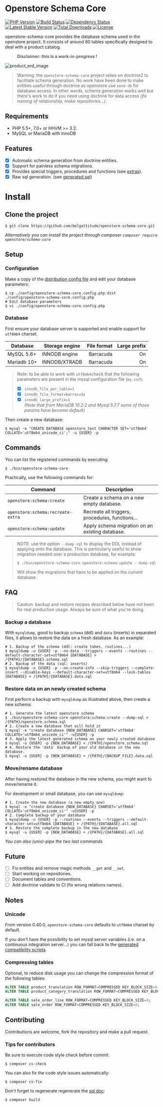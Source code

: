 # Openstore Schema Core

[![PHP Version](http://img.shields.io/badge/php-5.5+-ff69b4.svg)](https://packagist.org/packages/begattitude/openstore-schema-core)
[![Build Status](https://travis-ci.org/belgattitude/openstore-schema-core.svg?branch=master)](https://travis-ci.org/belgattitude/openstore-schema-core)
[![Dependency Status](https://www.versioneye.com/user/projects/5677ba2b107997003e0011c3/badge.svg?style=flat)](https://www.versioneye.com/user/projects/5677ba2b107997003e0011c3)
[![Latest Stable Version](https://poser.pugx.org/openstore/schema-core/v/stable.svg)](https://packagist.org/packages/openstore/schema-core)
[![Total Downloads](https://poser.pugx.org/openstore/schema-core/downloads.png)](https://packagist.org/packages/openstore/schema-core)
[![License](https://poser.pugx.org/openstore/schema-core/license.png)](https://packagist.org/packages/openstore/schema-core)

openstore-schema-core provides the database schema used in the openstore project. It consists of around 80 tables
specifically designed to deal with a product catalog.
   
> **Disclaimer: this is a work-in-progress !**   

![product_erd_image](https://github.com/belgattitude/openstore-schema-core/blob/master/docs/image/erd-zoom-product.jpg "Product erd")

> Warning: the `openstore-schema-core` project relies on doctrine2 to facilitate schema generation.
> No work have been done to make entities useful through doctrine as openstore use `zend-db` for
> database access. In other words, schema generation works well but there's work to do if
> you need using doctrine for data access *(fix naming of relationship, make repositories...)*.
   
## Requirements

- PHP 5.5+, 7.0+ or HHVM >= 3.2.
- MySQL or MariaDB with InnoDB

## Features

- [x] Automatic schema generation from doctrine entities. 
- [x] Support for painless schema migrations.
- [x] Provides special triggers, procedures and functions (see [extras](https://github.com/belgattitude/openstore-schema-core/blob/master/src/OpenstoreSchema/Core/Extra/MysqlExtra.php)).
- [x] Raw sql generation. (see [generated sql](https://github.com/belgattitude/openstore-schema-core/tree/master/resources/sql))

# Install

## Clone the project

```shell
$ git clone https://github.com/belgattitude/openstore-schema-core.git
```

*Alternatively you can install the project through composer `composer require openstore/schema-core`*
        
## Setup

### Configuration

Make a copy of the [distribution config file](https://github.com/belgattitude/openstore-schema-core/blob/master/config/openstore-schema-core.config.php.dist) and
edit your database parameters:

```shell
$ cp ./config/openstore-schema-core.config.php.dist ./config/openstore-schema-core.config.php
# Edit database parameters
$ vi ./config/openstore-schema-core.config.php
```

### Database

First ensure your database server is supported and enable support for `utf8mb4` charset.

| Database      | Storage engine     | File format  | Large prefix |
|---------------|--------------------|-------------:|-------------:|
| MySQL 5.6+    | INNODB engine      | Barracuda    |          On  |
| Mariadb 10+   | INNODB/XTRADB      | Barracuda    |          On  |

> Note: to be able to work with `utf8mb4`check that the following 
> parameters are present in the mysql configuration file (`my.cnf`):
>   - [x] `innodb_file_per_table=1`
>   - [x] `innodb_file_format=barracuda`
>   - [x] `innodb_large_prefix=1`      
> *(Note that from MariaDB 10.2.2 and Mysql 5.7.7 some of those params have become default)* 

Then create a new database:

```shell
$ mysql -e "CREATE DATABASE openstore_test CHARACTER SET='utf8mb4' COLLATE='utf8mb4_unicode_ci';" -u {USER} -p
```

## Commands

You can list the registered commands by executing: 

```shell
$ ./bin/openstore-schema-core
```

Practically, use the following commands for:

| Command                            | Description                                     |
|------------------------------------|-------------------------------------------------|
| `openstore:schema:create`          | Create a schema on a new empty database.        |
| `openstore:schema:recreate-extra`  | Recreate all triggers, procedures, functions... |
| `openstore:schema:update`          | Apply schema migration on an existing database. |

> NOTE: use the option `--dump-sql` to display the DDL instead of applying onto the database.
> This is particularly useful to show migration needed over a production database, for example:
> ```shell
> $ ./bin/openstore-schema-core openstore:schema:update --dump-sql
> ```
> Will show the migrations that have to be applied on the *current* database. 

## FAQ

> Caution: backup and restore recipes described below have not been for real production 
> usage. Always be sure of what you're doing.
    
### Backup a database

With `mysqldump`, good to backup `schema` (ddl) and `data` (inserts) in separated files, it
allows to restore the data on a fresh database. As an example:

```shell
# 1. Backup of the schema (ddl: create tabes, routines...)
$ mysqldump -u {USER} -p --no-data --triggers --events --routines --default-character-set=utf8mb4 {DATABASE} > /{PATH}/{DATABASE}.schema.sql
# 2. Backup of the data (sql: inserts)
$ mysqldump -u {USER} -p --no-create-info --skip-triggers --complete-insert --disable-keys --default-character-set=utf8mb4 --lock-tables {DATABASE} > /{PATH}/{DATABASE}.data.sql 
```

### Restore data on an newly created schema

First perform a backup with `mysqldump` as illustrated above, then create a new schema:

```shell
# 1. Generate the latest openstore schema
$ ./bin/openstore-schema-core openstore:schema:create --dump-sql > /{PATH}/openstore.schema.sql
# 2. Create a new database that will hold it  
$ mysql -e "create database {NEW_DATABASE} CHARSET='utf8mb4' COLLATE='utf8mb4_unicode_ci'" -u{USER} -p
# 3. Apply the latest generated schema on your newly created database
$ mysql -u {USER} -p {NEW_DATABASE} < /{PATH}/openstore.schema.sql
# 4. Restore the 'data' backup of your old database in the new database.
$ mysql -u {USER} -p {NEW_DATABASE} < /{PATH}/{BACKUP_FILE}.data.sql
```

### Move/rename database

After having restored the database in the new schema, you might want to 
move/rename it. 
 
For development or small database, you can use `mysqldump`:
      
```shell
# 1. Create the new database (a new empty one) 
$ mysql -e "create database {NEW_DATABASE} CHARSET='utf8mb4' COLLATE='utf8mb4_unicode_ci'" -u{USER} -p
# 2. Complete backup of your database 
$ mysqldump -u {USER} -p --routines --events --triggers --default-character-set=utf8mb4 {DATABASE} > /{PATH}/{DATABASE}.all.sql
# 3. Restore the complete backup in the new database
$ mysql -u {USER} -p {NEW_DATABASE} < /{PATH}/{DATABASE}.all.sql      
```

*You can also (unix)-pipe the two last commands*      

## Future
      
- [ ] Fix entities and remove magic methods `__get` and `__set`.
- [ ] Start working on repositories.
- [ ] Document tables and conventions.
- [ ] Add doctrine validate to CI (fix wrong relations names).      
      
## Notes

### Unicode

From version 0.40.0, `openstore-schema-core` defaults to `utf8mb4` charset by default. 

If you don't have the possibility to set mysql server variables (i.e. on a continuous integration server...)
you can fall back to the [generated compatibility scripts](https://github.com/belgattitude/openstore-schema-core/tree/master/resources/sql/mysql-utf8-compat).


### Compressing tables

Optional, to reduce disk usage you can change the compression format of the following tables:

```sql
ALTER TABLE product_translation ROW_FORMAT=COMPRESSED KEY_BLOCK_SIZE=8;
ALTER TABLE product_category_translation ROW_FORMAT=COMPRESSED KEY_BLOCK_SIZE=8;

ALTER TABLE sale_order_line ROW_FORMAT=COMPRESSED KEY_BLOCK_SIZE=8;
ALTER TABLE sale_order ROW_FORMAT=COMPRESSED KEY_BLOCK_SIZE=8;
```


## Contributing

Contributions are welcome, fork the repository and make a pull request.

### Tips for contributors

Be sure to execute code style check before commit:

```shell
$ composer cs-check
```

You can also fix the code style issues automatically:

```shell
$ composer cs-fix
```

Don't forget to regenerate regenerate the [sql doc](https://github.com/belgattitude/openstore-schema-core/tree/master/resources/sql):

```shell
$ composer build
```
